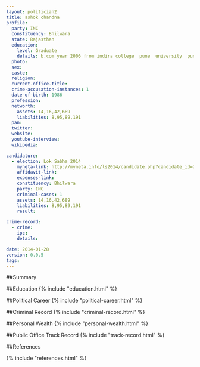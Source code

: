 ```yaml
---
layout: politician2
title: ashok chandna
profile: 
  party: INC
  constituency: Bhilwara
  state: Rajasthan
  education: 
    level: Graduate
    details: b.com year 2006 from indira college  pune  university  pune university year 2006
  photo: 
  sex: 
  caste: 
  religion: 
  current-office-title: 
  crime-accusation-instances: 1
  date-of-birth: 1986
  profession: 
  networth: 
    assets: 14,16,42,689
    liabilities: 8,95,89,191
  pan: 
  twitter: 
  website: 
  youtube-interview: 
  wikipedia: 

candidature: 
  - election: Lok Sabha 2014
    myneta-link: http://myneta.info/ls2014/candidate.php?candidate_id=2416
    affidavit-link: 
    expenses-link: 
    constituency: Bhilwara 
    party: INC
    criminal-cases: 1
    assets: 14,16,42,689
    liabilities: 8,95,89,191
    result:  

crime-record: 
  - crime: 
    ipc: 
    details:  

date: 2014-01-28
version: 0.0.5
tags: 
---
```

##Summary


##Education
{% include "education.html" %}


##Political Career
{% include "political-career.html" %}


##Criminal Record
{% include "criminal-record.html" %}


##Personal Wealth
{% include "personal-wealth.html" %}


##Public Office Track Record
{% include "track-record.html" %}


##References


{% include "references.html" %}